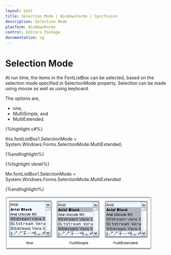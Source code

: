 ```yaml
---
layout: post
title: Selection Mode | WindowsForms | Syncfusion
description: Selection Mode
platform: WindowsForms
control: Editors Package
documentation: ug
---
```



# Selection Mode

At run time, the items in the FontListBox can be selected, based on the selection mode specified in SelectionMode property. Selection can be made using mouse as well as using keyboard. 

The options are,

* one, 
* MultiSimple, and 
* MultiExtended.


{%highlight c#%}



this.fontListBox1.SelectionMode = System.Windows.Forms.SelectionMode.MultiExtended;

{%endhighlight%}


{%highlight vbnet%}



Me.fontListBox1.SelectionMode = System.Windows.Forms.SelectionMode.MultiExtended

{%endhighlight%}

 ![](Overview_images/Overview_img579.jpeg) 